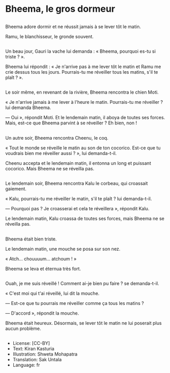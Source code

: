 # Bheema, le gros dormeur

##
Bheema adore dormir et ne réussit jamais à se lever tôt le matin.

Ramu, le blanchisseur, le gronde souvent.

##
Un beau jour, Gauri la vache lui demanda : « Bheema, pourquoi es-tu si triste ? ».

Bheema lui répondit : « Je n'arrive pas à me lever tôt le matin et Ramu me crie dessus tous les jours. Pourrais-tu me réveiller tous les matins, s'il te plaît ? ».

##
Le soir même, en revenant de la rivière, Bheema rencontra le chien Moti.

« Je n'arrive jamais à me lever à l'heure le matin. Pourrais-tu me réveiller ? lui demanda Bheema.

— Oui », répondit Moti. Et le lendemain matin, il aboya de toutes ses forces. Mais, est-ce que Bheema parvint à se réveiller ? Eh bien, non !    

##
Un autre soir, Bheema rencontra Cheenu, le coq.

« Tout le monde se réveille le matin au son de ton cocorico. Est-ce que tu voudrais bien me réveiller aussi ? »,  lui demanda-t-il.

Cheenu accepta et le lendemain matin, il entonna un long et puissant cocorico. Mais Bheema ne se réveilla pas.  

##
Le lendemain soir, Bheema rencontra Kalu le corbeau, qui croassait gaiement.

« Kalu, pourrais-tu me réveiller le matin, s'il te plaît ? lui demanda-t-il.

— Pourquoi pas ? Je croasserai et cela te réveillera », répondit Kalu.

Le lendemain matin, Kalu croassa de toutes ses forces, mais Bheema ne se réveilla pas.

##
Bheema était bien triste.

Le lendemain matin, une mouche se posa sur son nez.

« Atch... chouuuum... atchoum ! »

Bheema se leva et éternua très fort.

##
Ouah, je me suis réveillé ! Comment ai-je bien pu faire ? se demanda-t-il.

« C'est moi qui t'ai réveillé, lui dit la mouche. 

— Est-ce que tu pourrais me réveiller comme ça tous les matins ?

— D'accord », répondit la mouche. 

Bheema était heureux. Désormais, se lever tôt le matin ne lui poserait plus aucun problème.          

##
* License: [CC-BY]
* Text: Kiran Kasturia
* Illustration: Shweta Mohapatra
* Translation: Sak Untala
* Language: fr
